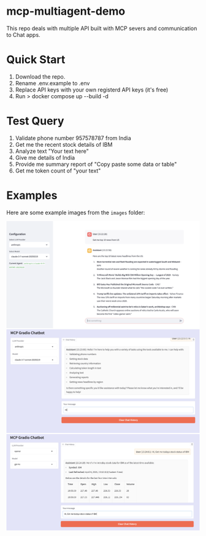 # mcp-multiagent-demo
This repo deals with multiple API built with MCP severs and communication to Chat apps.

# Quick Start

1. Download the repo.
2. Rename .env.example to .env
3. Replace API keys with your own registerd API keys (it's free)
4. Run > docker compose up --build -d

# Test Query

1. Validate phone number 957578787 from India
2. Get me the recent stock details of IBM
3. Analyze text "Your text here"
4. Give me details of India
5. Provide me summary report of "Copy paste some data or table"
6. Get me token count of "your text"

# Examples

Here are some example images from the `images` folder:

![Example 1](./images/example_1.png)
![Example 2](./images/example_2.png)
![Example 3](images/example_3.png)
